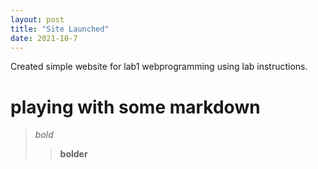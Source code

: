 ```yaml
---
layout: post
title: "Site Launched"
date: 2021-10-7
---
```



Created simple website for lab1 webprogramming using lab instructions.

# playing with some markdown

> *bold*
> > __bolder__
